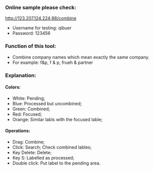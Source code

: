 ### Online sample please check:

http://123.207.124.224:88/combine
* Username for testing: qibuer
* Password: 123456

### Function of this tool:
* Combine company names which mean exactly the same company.
* For example: f&p, f & p, frueh & partner

### Explanation:
#### Colors:
* White: Pending;
* Blue: Processed but uncombined;
* Green: Combined; 
* Red: Focused; 
* Orange: Similar labls with the focused lable;

#### Operations:
* Drag: Combine;
* Click: Search; Check combined lables; 
* Key Delete: Delete;
* Key S: Labelled as processed;  
* Double click: Put label to the pending area.
